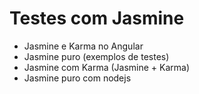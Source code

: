 # Testes com Jasmine

 - Jasmine e Karma no Angular
 - Jasmine puro (exemplos de testes)
 - Jasmine com Karma (Jasmine + Karma)
 - Jasmine puro com nodejs
